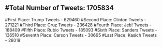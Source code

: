 #Total Number of Tweets: 1705834 
---
#First Place: Trump Tweets - 629460
#Second Place: Clinton Tweets - 271221
#Third Place: Cruz Tweets - 236428
#Fourth Place: Jeb! Tweets - 188409
#Fifth Place: Rubio Tweets - 185093
#Sixth Place: Sanders Tweets - 136510
#Seventh Place: Carson Tweets - 30695
#Last Place: Kasich Tweets - 28018
